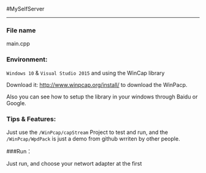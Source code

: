 #MySelfServer
* * *
### File name

main.cpp

### Environment:

``Windows 10`` & ``Visual Studio 2015`` and using the WinCap library

Download it: http://www.winpcap.org/install/ to download the WinPacp.

Also you can see how to setup the library in your windows through Baidu or Google.

### Tips & Features:

Just use the ``/WinPcap/capStream`` Project to test and run, and the ``/WinPcap/WpdPack`` is just a demo from github wrriten by other people.

###Run：

Just run, and choose your networt adapter at the first
